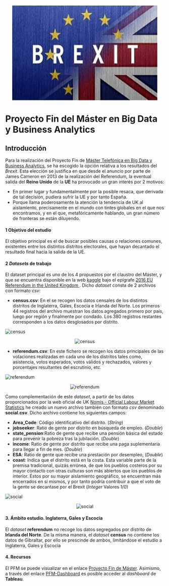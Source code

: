 
<p align="center">
  <img width="460" height="300" src="https://raw.githubusercontent.com/pburgov/PFM-Big-Data/master/images/brexit_small.jpg">
</p>

# Proyecto Fin del Máster en Big Data y Business Analytics

## Introducción

Para la realización del Proyecto Fin de [Máster Telefónica en Big Data y Business Analytics](https://www.campusbigdata.com/master-en-big-data-aplicado-y-business-analytics),  se ha escogido la opción relativa a los resultados del *Brexit*. Esta elección se justifica en que desde el anuncio por parte de James Cameron en 2013 de la realización del Referendum, la eventual salida del **Reino Unido** de la **UE** ha provocado un gran interés por 2 motivos:
- En primer lugar y fundamentalmente por la posible resaca, que derivada de tal decisión, pudiera sufrir la UE y por tanto España.
- Porque llama poderosamente la atención la tendencia de UK al aislamiento, precisamente en el mundo con tintes globales en el que nos encontramos, y en el que, metafóricamente hablando, un gran número de fronteras se están diluyendo.

#### 1 Objetivo del estudio 

El objetivo principal es el de buscar posibles causas o relaciones comunes, existentes entre los distintos distritos electorales, que hayan decantado el resultado final hacia la salida de la UE.

#### 2 *Datasets* de trabajo

El dataset principal es uno de los 4 propuestos por el claustro del Máster, y que se encuentra disponible en la web [kaggle](https://www.kaggle.com/) bajo el epígrafe [2016 EU Referendum in the United Kingdom ](https://www.kaggle.com/electoralcommission/brexit-results). Dicho *dataset* consta de 2 archivos con formato *csv*:
- **census.csv**: En el se recogen los datos censales de los distintos distritos de Inglaterra, Gales, Escocia e Irlanda del Norte. Los primeros 44 registros del archivo muestran los datos agregados primero por país, luego por región y finalmente por condado. Los 380 registros restantes corresponden a los datos desglosados por distrito. 

![census](https://pburgov.github.io/census.jpg)
<p align="center">
  <img width="460" height="300" src="https://pburgov.github.io/census.jpg" alt="census">
</p>

- **referendum.csv**: En este fichero se recogen los datos principales de las votaciones realizadas en cada uno de los distritos tales como, asistencia, votos esperados, votos válidos y rechazados,  valores y porcentajes resultantes del escrutinio, etc.

![referendum](https://pburgov.github.io/referendum.jpg)
<p align="center">
  <img width="460" height="300" src="https://pburgov.github.io/referendum.jpg" alt="referendum">
</p>

Como complementación de este *dataset*, a partir de los datos proporcionados por la web oficial de UK [Nomis - Official Labour Market Statistics](https://www.nomisweb.co.uk) he creado un nuevo archivo también con formato *csv* denominado **social.csv**.
Dicho archivo contiene los siguientes campos:
- <strong>Area_Code</strong>: Código identificativo del distrito. (*String*)
- **jobseeker**: Ratio de gente por distrito en búsqueda de empleo. (*Double*)
- **state_pension**:Ratio de gente que recibe una pensión básica del estado para prevenir la pobreza tras la jubilación. (*Double*)
- **income**: Ratio de gente por distrito que recibe una paga suplementaria para llegar a fin de mes. (*Double*)
- **ESA**: Ratio de gente que recibe una prestación por desempleo, (*Double*)
- **coast**: Indica que el distrito está en la costa. Esta variable parte de la premisa tradicional, quizás errónea, de que los pueblos costeros por su mayor contacto con otras culturas son más abiertos que los pueblos de interior. Éstos por su mayor aislamiento geográfico, se encuentran más encerrados en sí mismos, y por tanto podría contribuir a que el voto de la gente se decantase por el Brexit (*Integer* Valores 1/0)

![social](https://pburgov.github.io/social.jpg)

<p align="center">
  <img width="460" height="300" src="https://pburgov.github.io/social.jpg" alt="social">
</p>


#### 3. Ámbito estudio. Inglaterra, Gales y Escocia



El *dataset* **referendum** no recoge los datos segregados por distrito de **Irlanda del Norte**. De la misma manera, el *dataset* **census** no contiene los datos de Gibraltar, por ello se prescinde de ambos, limitándose el estudio a Inglaterra, Gales y Escocia



#### 4. Recursos

El PFM se puede visualizar en el enlace [Proyecto Fin de Máster](https://pburgov.github.io/PFM-BREXIT.html). Asimismo, a través del enlace [PFM-Dashboard](https://public.tableau.com/profile/pedro.burgo#!/vizhome/PFM-BREXIT/Prediccion) es posible acceder al *dashboard* de **Tableau**.